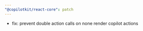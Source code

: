 ```yaml
---
"@copilotkit/react-core": patch
---
```


- fix: prevent double action calls on none render copilot actions
